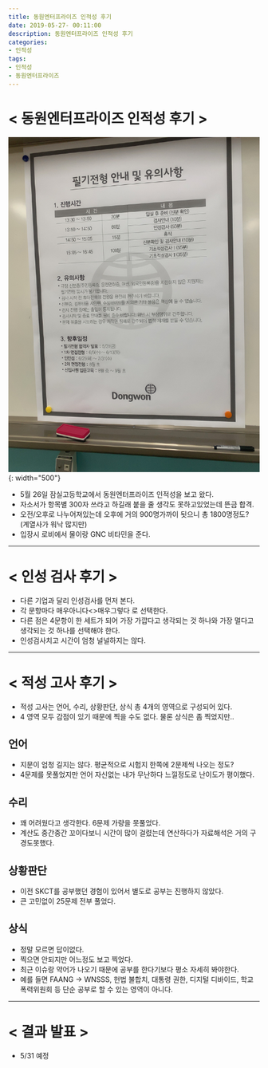 ```yaml
---
title: 동원엔터프라이즈 인적성 후기
date: 2019-05-27- 00:11:00
description: 동원엔터프라이즈 인적성 후기
categories:
- 인적성
tags:
- 인적성
- 동원엔터프라이즈
---
```

# < 동원엔터프라이즈 인적성 후기 >

![Imeage](/assets/images/dongwon.jpg){: width="500"}
- 5월 26일 잠실고등학교에서 동원엔터프라이즈 인적성을 보고 왔다.
- 자소서가 항목별 300자 쓰라고 하길래 붙을 줄 생각도 못하고있었는데 뜬금 합격.
- 오전/오후로 나누어져있는데 오후에 거의 900명가까이 됫으니 총 1800명정도? (계열사가 워낙 많지만)
- 입장시 로비에서 물이랑 GNC 비타민을 준다.

***

# < 인성 검사 후기 >
- 다른 기업과 달리 인성검사를 먼저 본다.
- 각 문항마다 매우아니다<>매우그렇다 로 선택한다.
- 다른 점은 4문항이 한 세트가 되어 가장 가깝다고 생각되는 것 하나와 가장 멀다고 생각되는 것 하나를 선택해야 한다.
- 인성검사치고 시간이 엄청 널널하지는 않다. 

***

# < 적성 고사 후기 >
- 적성 고사는 언어, 수리, 상황판단, 상식 총 4개의 영역으로 구성되어 있다.
- 4 영역 모두 감점이 있기 때문에 찍을 수도 없다. 물론 상식은 좀 찍었지만..

## 언어
- 지문이 엄청 길지는 않다. 평균적으로 시험지 한쪽에 2문제씩 나오는 정도?
- 4문제를 못풀었지만 언어 자신없는 내가 무난하다 느낄정도로 난이도가 평이했다.

## 수리
- 꽤 어려웠다고 생각한다. 6문제 가량을 못풀었다.
- 계산도 중간중간 꼬이다보니 시간이 많이 걸렸는데 연산하다가 자료해석은 거의 구경도못했다.

## 상황판단
- 이전 SKCT를 공부했던 경험이 있어서 별도로 공부는 진행하지 않았다.
- 큰 고민없이 25문제 전부 풀었다.

## 상식
- 정말 모르면 답이없다.
- 찍으면 안되지만 어느정도 보고 찍었다.
- 최근 이슈랑 약어가 나오기 때문에 공부를 한다기보다 평소 자세히 봐야한다.
- 예를 들면 FAANG -> WNSSS, 헌법 불합치, 대통령 권한, 디지털 디바이드, 학교폭력위원회 등 단순 공부로 할 수 있는 영역이 아니다.

***

# < 결과 발표 > 
- 5/31 예정